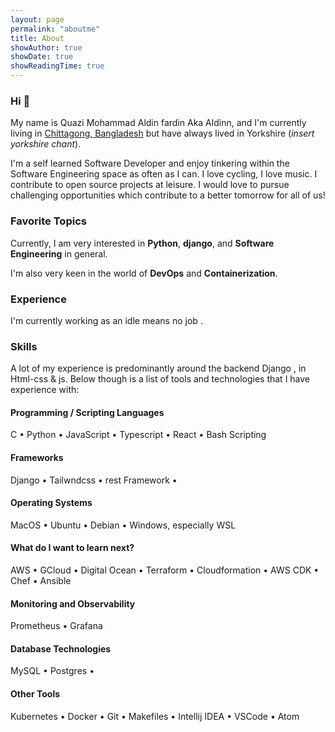 ```yaml
---
layout: page
permalink: "aboutme"
title: About
showAuthor: true
showDate: true
showReadingTime: true
---
```


### Hi :wave:

My name is Quazi Mohammad Aldin fardin Aka Aldinn, and I'm currently living in [Chittagong, Bangladesh](https://goo.gl/maps/8uTjwXLdxJSrSfUc6) but have always lived in Yorkshire (_insert yorkshire chant_). 

I'm a self learned Software Developer and enjoy tinkering within the Software Engineering space as often as I can. I love cycling, I love music. I contribute to open source projects at leisure. I would love to pursue challenging opportunities which contribute to a better tomorrow for all of us!



### Favorite Topics

Currently, I am very interested in **Python**, **django**, and **Software Engineering** in general. 

I'm also very keen in the world of **DevOps** and **Containerization**. 

### Experience

I'm currently working as an idle means no job . 

### Skills

A lot of my experience is predominantly around the backend Django , in Html-css & js. Below though is a list of tools and technologies that I have experience with:

#### Programming / Scripting Languages

C &bull; Python &bull; JavaScript &bull; Typescript &bull; React &bull;  Bash Scripting 

#### Frameworks

Django &bull; Tailwndcss &bull; rest Framework &bull;  

#### Operating Systems

MacOS &bull; Ubuntu &bull; Debian &bull; Windows, especially WSL

#### What do I want to learn next?

AWS &bull; GCloud &bull; Digital Ocean &bull; Terraform &bull; Cloudformation &bull; AWS CDK &bull; Chef &bull; Ansible 


#### Monitoring and Observability

Prometheus &bull; Grafana

#### Database Technologies

MySQL &bull; Postgres &bull; 

#### Other Tools

Kubernetes &bull; Docker &bull; Git &bull; Makefiles &bull; Intellij IDEA &bull; VSCode &bull; Atom
